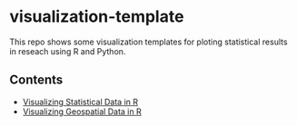 # visualization-template
This repo shows some visualization templates for ploting statistical results in reseach using R and Python. 


## Contents
* [Visualizing Statistical Data in R](https://github.com/JWang233/visualization-template/blob/master/Visualizing%20Statistical%20Data.ipynb)
* [Visualizing Geospatial Data in R](https://github.com/JWang233/visualization-template/blob/master/Visualizing%20Geospatial%20Data.ipynb)